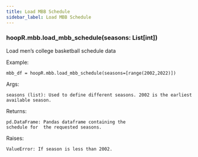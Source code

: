 ```yaml
---
title: Load MBB Schedule
sidebar_label: Load MBB Schedule
---
```


### hoopR.mbb.load_mbb_schedule(seasons: List[int])
Load men’s college basketball schedule data

Example:

    mbb_df = hoopR.mbb.load_mbb_schedule(seasons=[range(2002,2022)])

Args:

    seasons (list): Used to define different seasons. 2002 is the earliest available season.

Returns:

    pd.DataFrame: Pandas dataframe containing the
    schedule for  the requested seasons.

Raises:

    ValueError: If season is less than 2002.


